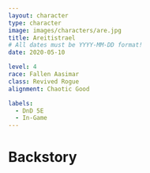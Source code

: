 ```yaml
---
layout: character
type: character
image: images/characters/are.jpg
title: Areitistrael
# All dates must be YYYY-MM-DD format!
date: 2020-05-10

level: 4
race: Fallen Aasimar
class: Revived Rogue
alignment: Chaotic Good

labels:
  - DnD 5E
  - In-Game
---
```


# Backstory
<!---
Areitistrael was an aasamir like any other up in Mount Celestia. She fought in some wars in her youth, visited the weak and frail on the material plane, standard good guy stuff. As a distant descendant of Kelemvor, she mostly ferried the dead to peace. 

She didn’t know her parents well. She call recall vague memories, but not even their faces. They sent her off for celestial service at a young age, only recieving letters from them annually. She tried writing back, but they did not seem to reach them, and her questions were never answered.

As she grew older, she grew over confident in her trips to the material plane, not taking her standard security cautions and protections each time she went down. Many of her kind were naive, living in bliss and not having to worry for most of their lives, so she fell easily for a hidden fiend’s plot. 

A dying old mute man wanted to share his memories with her, before he passed, so she could share them with his family. As they joined consciousnesses, a possessing demon jumped from his mind to hers.

Over the next few years, Areitistrael worked against the internals of the heavens, some small transgressions at first, until she was finally convinced to deal a real blow.

When she was caught, she was stripped of most of her divine abilities, her flight - all but that which was natural. They wiped all of her mind but that that would keep her sane, and exiled her to the material plane, never to return.

Areitistrael got into lots of subsequent trouble after that, all from her own doing (with thanks to the fiend’s influence). Lacking her divine power, she leant on more of those powers from her parasite.

Over the years, the fiend swapped souls and demons in and out of her head, each taking a heavy mental toll on Areitistrael. The latest of which, Dazzle, another soul in service to the same fiend - saved from the hellish abyss with another deal struck with the fiend. 
When Dazzle entered, the fiend themselves left. Leaving her still possessed, but without quite so much effectiveness on her autonomy. Since this event, which was innoculous for her, but importantly strategic for the fiend, a message pressed on her mind from the new voice - the two words “Raven’s Mark”. She didnt know it might be malicious yet, so she followed it.
--->

